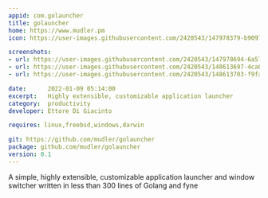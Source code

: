 ```yaml
---
appid: com.golauncher
title: golauncher
home: https://www.mudler.pm
icon: https://user-images.githubusercontent.com/2420543/147978379-b9097fd4-89d9-4119-bef6-459fa4554d7d.png

screenshots:
- url: https://user-images.githubusercontent.com/2420543/147978694-6a5797f7-d2f7-49ea-9c61-48ef027cb5e5.png
- url: https://user-images.githubusercontent.com/2420543/148613697-4ca0c300-b646-4866-8ce3-4308d639d06e.png
- url: https://user-images.githubusercontent.com/2420543/148613703-f9faf52a-4d30-47ec-a70f-1ca9fca9cd7a.png

date:      2022-01-09 05:14:00
excerpt:   Highly extensible, customizable application launcher
category:  productivity
developer: Ettore Di Giacinto

requires: linux,freebsd,windows,darwin

git: https://github.com/mudler/golauncher
package: github.com/mudler/golauncher
version: 0.1
---
```


A simple, highly extensible, customizable application launcher and window switcher written in less than 300 lines of Golang and fyne

